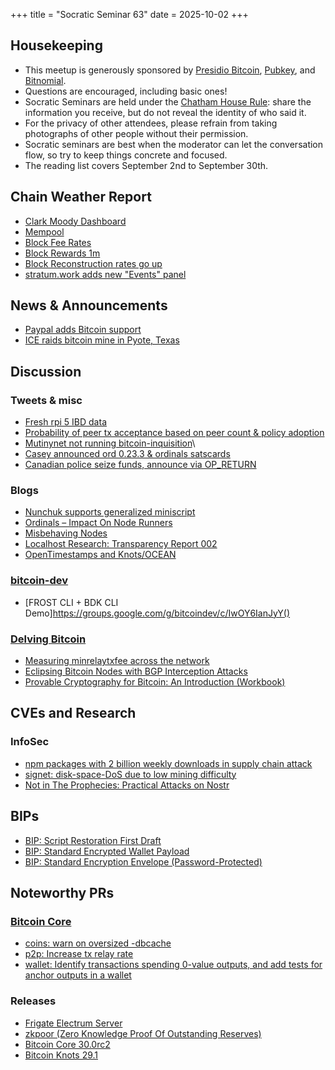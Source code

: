 +++
title = "Socratic Seminar 63"
date = 2025-10-02
+++

Housekeeping
------------

- This meetup is generously sponsored by [Presidio Bitcoin](https://www.presidiobitcoin.org/), [Pubkey](https://pubkey.bar/), and [Bitnomial](https://bitnomial.com).
- Questions are encouraged, including basic ones!
- Socratic Seminars are held under the [Chatham House Rule](https://www.chathamhouse.org/about-us/chatham-house-rule): share the information you receive, but do not reveal the identity of who said it.
- For the privacy of other attendees, please refrain from taking photographs of other people without their permission.
- Socratic seminars are best when the moderator can let the conversation flow, so try to keep things concrete and focused.
- The reading list covers September 2nd to September 30th.

Chain Weather Report
--------------------

- [Clark Moody Dashboard](https://dashboard.clarkmoody.com/)
- [Mempool](https://mempool.space/graphs/mempool#1m)
- [Block Fee Rates](https://mempool.space/graphs/mining/block-fee-rates#1m)
- [Block Rewards 1m](https://mempool.space/graphs/mining/block-rewards#1m)
- [Block Reconstruction rates go up](https://x.com/glozow/status/1968310311221657809)
- [stratum.work adds new "Events" panel](https://stratum.work/)

News & Announcements
--------------------

- [Paypal adds Bitcoin support](https://newsroom.paypal-corp.com/2025-09-15-PayPal-Ushers-in-a-New-Era-of-Peer-to-Peer-Payments,-Reimagining-How-Money-Moves-to-Anyone,-Anywhere)
- [ICE raids bitcoin mine in Pyote, Texas](https://blockspace.media/insight/ice-raids-bitcoin-mine-in-pyote-texas/)

Discussion
----------

### Tweets & misc

- [Fresh rpi 5 IBD data](https://x.com/L0RINC/status/1964396017853616588)
- [Probability of peer tx acceptance based on peer count & policy adoption](https://x.com/murchandamus/status/1971647746299121773)
- [Mutinynet not running bitcoin-inquisition](https://x.com/benthecarman/status/1968794533291794509)\
- [Casey announced ord 0.23.3 & ordinals satscards](https://x.com/rodarmor/status/1971346206447342042)
- [Canadian police seize funds, announce via OP_RETURN](https://mempool.space/tx/e8a6c482503387d7215ce553c2b6157a2f6af574da2904c9bfba887f6ce9e646)

### Blogs
- [Nunchuk supports generalized miniscript](https://nunchuk.io/blog/miniscript-programmable-bitcoin)
- [Ordinals – Impact On Node Runners](https://blog.bitmex.com/ordinals-impact-on-node-runners/)
- [Misbehaving Nodes](https://antoinep.com/posts/misbehaving_nodes/)
- [Localhost Research: Transparency Report 002](https://lclhost.org/blog/transparency-report-002/)
- [OpenTimestamps and Knots/OCEAN](https://petertodd.org/2025/opentimestamps-and-knots-ocean)

### [bitcoin-dev](https://groups.google.com/g/bitcoindev)

- [FROST CLI + BDK CLI Demo]https://groups.google.com/g/bitcoindev/c/IwOY6IanJyY()

### [Delving Bitcoin](https://delvingbitcoin.org/)

- [Measuring minrelaytxfee across the network](https://delvingbitcoin.org/t/measuring-minrelaytxfee-across-the-bitcoin-network/1989)
- [Eclipsing Bitcoin Nodes with BGP Interception Attacks](https://delvingbitcoin.org/t/eclipsing-bitcoin-nodes-with-bgp-interception-attacks/1965)
- [Provable Cryptography for Bitcoin: An Introduction (Workbook)](https://delvingbitcoin.org/t/provable-cryptography-for-bitcoin-an-introduction-workbook/1974)

CVEs and Research
-----------------

### InfoSec

- [npm packages with 2 billion weekly downloads in supply chain attack](https://www.bleepingcomputer.com/news/security/hackers-hijack-npm-packages-with-2-billion-weekly-downloads-in-supply-chain-attack/)
- [signet: disk-space-DoS due to low mining difficulty](https://github.com/bitcoin/bitcoin/issues/33266)
- [Not in The Prophecies: Practical Attacks on Nostr](https://crypto-sec-n.github.io/)

BIPs
----

- [BIP: Script Restoration First Draft](https://github.com/rustyrussell/bips/pull/1/files)
- [BIP: Standard Encrypted Wallet Payload](https://gist.github.com/KeysSoze/7109a7f0455897b1930f851bde6337e3)
- [BIP: Standard Encryption Envelope (Password-Protected)](https://gist.github.com/KeysSoze/866d009ccd082edf6802df240154b20d)

Noteworthy PRs
--------------

### [Bitcoin Core](https://github.com/bitcoin/bitcoin)

- [coins: warn on oversized -dbcache](https://github.com/bitcoin/bitcoin/pull/33333)
- [p2p: Increase tx relay rate](https://github.com/bitcoin/bitcoin/pull/28592)
- [wallet: Identify transactions spending 0-value outputs, and add tests for anchor outputs in a wallet](https://github.com/bitcoin/bitcoin/pull/33268)

### Releases

- [Frigate Electrum Server](https://github.com/sparrowwallet/frigate)
- [zkpoor (Zero Knowledge Proof Of Outstanding Reserves)](https://github.com/AbdelStark/zkpoor)
- [Bitcoin Core 30.0rc2](https://bitcoincore.org/bin/bitcoin-core-30.0/test.rc2/)
- [Bitcoin Knots 29.1](https://github.com/bitcoinknots/bitcoin/releases/tag/v29.1.knots20250903)
